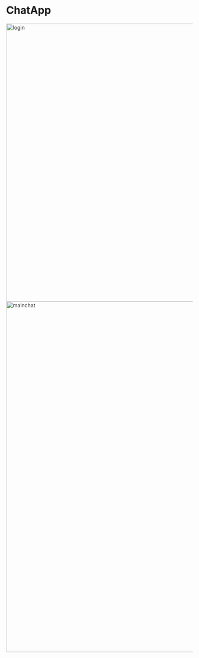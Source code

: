 # ChatApp
<img width="749" alt="login" src="https://github.com/LeenaJaswani/ChatApp/assets/49995175/7a5912ae-e8e5-45d7-aead-e21f973c62a0">

<img width="946" alt="mainchat" src="https://github.com/LeenaJaswani/ChatApp/assets/49995175/2cf77193-e3bd-4d2e-a3aa-6edddf606a85">
